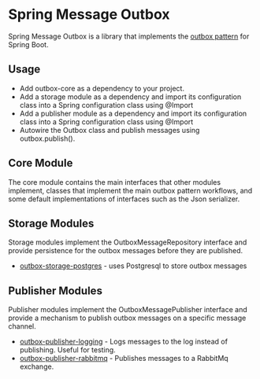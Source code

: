 # Spring Message Outbox
Spring Message Outbox is a library that implements the
[outbox pattern](https://microservices.io/patterns/data/transactional-outbox.html) 
for Spring Boot.

## Usage
- Add outbox-core as a dependency to your project.
- Add a storage module as a dependency and import its configuration class into a Spring configuration class 
  using @Import
- Add a publisher module as a dependency and import its configuration class into a Spring configuration class 
  using @Import
- Autowire the Outbox class and publish messages using outbox.publish().
  

## Core Module
The core module contains the main interfaces that other modules implement, classes that implement the main 
outbox pattern workflows, and some default implementations of interfaces such as the Json serializer.

## Storage Modules
Storage modules implement the OutboxMessageRepository interface and provide persistence for the outbox messages
before they are published.

- [outbox-storage-postgres](/outbox-storage-postgres) - uses Postgresql to store outbox messages

## Publisher Modules
Publisher modules implement the OutboxMessagePublisher interface and provide a mechanism to publish outbox 
messages on a specific message channel.

- [outbox-publisher-logging](/outbox-publisher-logging) - Logs messages to the log instead of publishing.  Useful for testing.
- [outbox-publisher-rabbitmq](/outbox-publisher-rabbitmq) - Publishes messages to a RabbitMq exchange.

